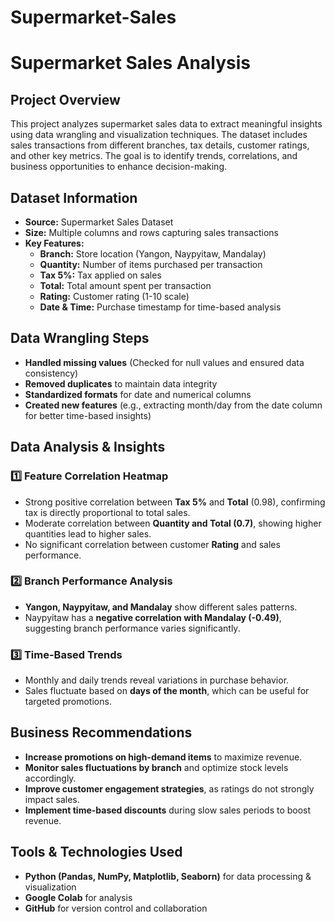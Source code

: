 # Supermarket-Sales

# Supermarket Sales Analysis

## Project Overview
This project analyzes supermarket sales data to extract meaningful insights using data wrangling and visualization techniques. The dataset includes sales transactions from different branches, tax details, customer ratings, and other key metrics. The goal is to identify trends, correlations, and business opportunities to enhance decision-making.

## Dataset Information
- **Source:** Supermarket Sales Dataset
- **Size:** Multiple columns and rows capturing sales transactions
- **Key Features:**
  - **Branch:** Store location (Yangon, Naypyitaw, Mandalay)
  - **Quantity:** Number of items purchased per transaction
  - **Tax 5%:** Tax applied on sales
  - **Total:** Total amount spent per transaction
  - **Rating:** Customer rating (1-10 scale)
  - **Date & Time:** Purchase timestamp for time-based analysis

## Data Wrangling Steps
- **Handled missing values** (Checked for null values and ensured data consistency)
- **Removed duplicates** to maintain data integrity
- **Standardized formats** for date and numerical columns
- **Created new features** (e.g., extracting month/day from the date column for better time-based insights)

## Data Analysis & Insights
### 1️⃣ Feature Correlation Heatmap
- Strong positive correlation between **Tax 5%** and **Total** (0.98), confirming tax is directly proportional to total sales.
- Moderate correlation between **Quantity and Total (0.7)**, showing higher quantities lead to higher sales.
- No significant correlation between customer **Rating** and sales performance.

### 2️⃣ Branch Performance Analysis
- **Yangon, Naypyitaw, and Mandalay** show different sales patterns.
- Naypyitaw has a **negative correlation with Mandalay (-0.49)**, suggesting branch performance varies significantly.

### 3️⃣ Time-Based Trends
- Monthly and daily trends reveal variations in purchase behavior.
- Sales fluctuate based on **days of the month**, which can be useful for targeted promotions.

## Business Recommendations
- **Increase promotions on high-demand items** to maximize revenue.
- **Monitor sales fluctuations by branch** and optimize stock levels accordingly.
- **Improve customer engagement strategies**, as ratings do not strongly impact sales.
- **Implement time-based discounts** during slow sales periods to boost revenue.

## Tools & Technologies Used
- **Python (Pandas, NumPy, Matplotlib, Seaborn)** for data processing & visualization
- **Google Colab** for analysis
- **GitHub** for version control and collaboration
